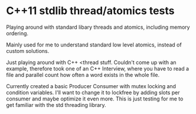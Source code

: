 # C++11 stdlib thread/atomics tests
Playing around with standard libary threads and atomics, including memory ordering.

Mainly used for me to understand standard low level atomics, instead of custom solutions.

Just playing around with C++ <thread <atomics> stuff.
Couldn't come up with an example, therefore took one of an C++ Interview, where you have to read a file 
and parallel count how often a word exists in the whole file.

Currently created a basic Producer Consumer with mutex locking and condition variables.
I'll want to change it to lockfree by adding slots per consumer and maybe optimize it even more.
This is just testing for me to get familiar with the std threading library.
